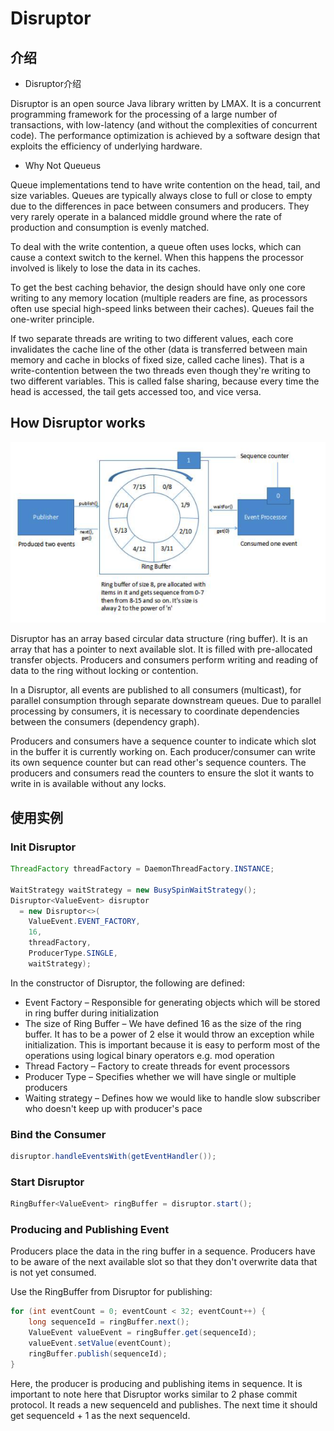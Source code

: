 # Disruptor

## 介绍

- Disruptor介绍

Disruptor is an open source Java library written by LMAX. It is a concurrent programming framework for the processing of a large number of transactions, with low-latency (and without the complexities of concurrent code). The performance optimization is achieved by a software design that exploits the efficiency of underlying hardware.

- Why Not Queueus

Queue implementations tend to have write contention on the head, tail, and size variables. Queues are typically always close to full or close to empty due to the differences in pace between consumers and producers. They very rarely operate in a balanced middle ground where the rate of production and consumption is evenly matched.

To deal with the write contention, a queue often uses locks, which can cause a context switch to the kernel. When this happens the processor involved is likely to lose the data in its caches.

To get the best caching behavior, the design should have only one core writing to any memory location (multiple readers are fine, as processors often use special high-speed links between their caches). Queues fail the one-writer principle.

If two separate threads are writing to two different values, each core invalidates the cache line of the other (data is transferred between main memory and cache in blocks of fixed size, called cache lines). That is a write-contention between the two threads even though they're writing to two different variables. This is called false sharing, because every time the head is accessed, the tail gets accessed too, and vice versa.


## How Disruptor works


![图 Disruptor Worker](../images/java/java_disruptor_work.png)

Disruptor has an array based circular data structure (ring buffer). It is an array that has a pointer to next available slot. It is filled with pre-allocated transfer objects. Producers and consumers perform writing and reading of data to the ring without locking or contention.

In a Disruptor, all events are published to all consumers (multicast), for parallel consumption through separate downstream queues. Due to parallel processing by consumers, it is necessary to coordinate dependencies between the consumers (dependency graph).

Producers and consumers have a sequence counter to indicate which slot in the buffer it is currently working on. Each producer/consumer can write its own sequence counter but can read other's sequence counters. The producers and consumers read the counters to ensure the slot it wants to write in is available without any locks.

## 使用实例

### Init Disruptor

```java
ThreadFactory threadFactory = DaemonThreadFactory.INSTANCE;

WaitStrategy waitStrategy = new BusySpinWaitStrategy();
Disruptor<ValueEvent> disruptor 
  = new Disruptor<>(
    ValueEvent.EVENT_FACTORY, 
    16, 
    threadFactory, 
    ProducerType.SINGLE, 
    waitStrategy);
```

In the constructor of Disruptor, the following are defined:

- Event Factory – Responsible for generating objects which will be stored in ring buffer during initialization
- The size of Ring Buffer – We have defined 16 as the size of the ring buffer. It has to be a power of 2 else it would throw an exception while initialization. This is important because it is easy to perform most of the operations using logical binary operators e.g. mod operation
- Thread Factory – Factory to create threads for event processors
- Producer Type – Specifies whether we will have single or multiple producers
- Waiting strategy – Defines how we would like to handle slow subscriber who doesn't keep up with producer's pace

### Bind the Consumer

```java
disruptor.handleEventsWith(getEventHandler());
```

### Start Disruptor

```java
RingBuffer<ValueEvent> ringBuffer = disruptor.start();
```

### Producing and Publishing Event

Producers place the data in the ring buffer in a sequence. Producers have to be aware of the next available slot so that they don't overwrite data that is not yet consumed.

Use the RingBuffer from Disruptor for publishing:

```java
for (int eventCount = 0; eventCount < 32; eventCount++) {
    long sequenceId = ringBuffer.next();
    ValueEvent valueEvent = ringBuffer.get(sequenceId);
    valueEvent.setValue(eventCount);
    ringBuffer.publish(sequenceId);
}
```

Here, the producer is producing and publishing items in sequence. It is important to note here that Disruptor works similar to 2 phase commit protocol. It reads a new sequenceId and publishes. The next time it should get sequenceId + 1 as the next sequenceId.

